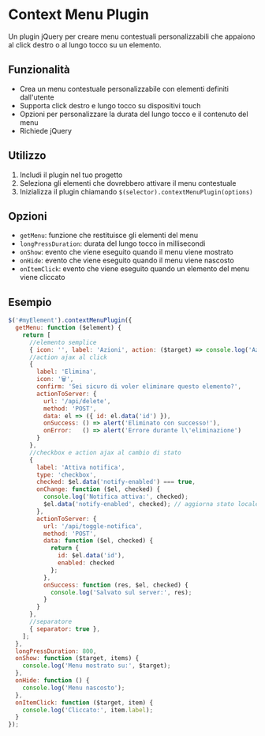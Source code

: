# Context Menu Plugin

Un plugin jQuery per creare menu contestuali personalizzabili che appaiono al click destro o al lungo tocco su un elemento.

## Funzionalità

* Crea un menu contestuale personalizzabile con elementi definiti dall'utente
* Supporta click destro e lungo tocco su dispositivi touch
* Opzioni per personalizzare la durata del lungo tocco e il contenuto del menu
* Richiede jQuery

## Utilizzo

1. Includi il plugin nel tuo progetto
2. Seleziona gli elementi che dovrebbero attivare il menu contestuale
3. Inizializza il plugin chiamando `$(selector).contextMenuPlugin(options)`

## Opzioni

* `getMenu`: funzione che restituisce gli elementi del menu
* `longPressDuration`: durata del lungo tocco in millisecondi
* `onShow`: evento che viene eseguito quando il menu viene mostrato
* `onHide`: evento che viene eseguito quando il menu viene nascosto
* `onItemClick`: evento che viene eseguito quando un elemento del menu viene cliccato

## Esempio

```javascript
$('#myElement').contextMenuPlugin({
  getMenu: function ($element) {
    return [
      //elemento semplice
      { icon: '', label: 'Azioni', action: ($target) => console.log('Azioni') },
      //action ajax al click
      {
        label: 'Elimina',
        icon: '🗑️',
        confirm: 'Sei sicuro di voler eliminare questo elemento?',
        actionToServer: {
          url: '/api/delete',
          method: 'POST',
          data: el => ({ id: el.data('id') }),
          onSuccess: () => alert('Eliminato con successo!'),
          onError:   () => alert('Errore durante l\'eliminazione')
        }
      },
      //checkbox e action ajax al cambio di stato
      {
        label: 'Attiva notifica',
        type: 'checkbox',
        checked: $el.data('notify-enabled') === true,
        onChange: function ($el, checked) {
          console.log('Notifica attiva:', checked);
          $el.data('notify-enabled', checked); // aggiorna stato locale
        },
        actionToServer: {
          url: '/api/toggle-notifica',
          method: 'POST',
          data: function ($el, checked) {
            return {
              id: $el.data('id'),
              enabled: checked
            };
          },
          onSuccess: function (res, $el, checked) {
            console.log('Salvato sul server:', res);
          }
        }
      },
      //separatore
      { separator: true },
    ];
  },
  longPressDuration: 800,
  onShow: function ($target, items) {
    console.log('Menu mostrato su:', $target);
  },
  onHide: function () {
    console.log('Menu nascosto');
  },
  onItemClick: function ($target, item) {
    console.log('Cliccato:', item.label);
  }
});
